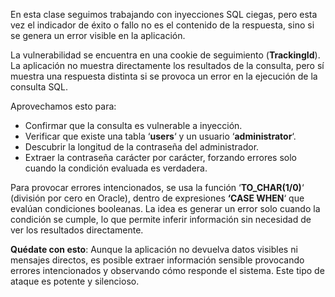 En esta clase seguimos trabajando con inyecciones SQL ciegas, pero esta vez el indicador de éxito o fallo no es el contenido de la respuesta, sino si se genera un error visible en la aplicación.

La vulnerabilidad se encuentra en una cookie de seguimiento (**TrackingId**). La aplicación no muestra directamente los resultados de la consulta, pero sí muestra una respuesta distinta si se provoca un error en la ejecución de la consulta SQL.

Aprovechamos esto para:

- Confirmar que la consulta es vulnerable a inyección.
- Verificar que existe una tabla ‘**users**‘ y un usuario ‘**administrator**‘.
- Descubrir la longitud de la contraseña del administrador.
- Extraer la contraseña carácter por carácter, forzando errores solo cuando la condición evaluada es verdadera.

Para provocar errores intencionados, se usa la función ‘**TO_CHAR(1/0)**‘ (división por cero en Oracle), dentro de expresiones **‘CASE WHEN**‘ que evalúan condiciones booleanas. La idea es generar un error solo cuando la condición se cumple, lo que permite inferir información sin necesidad de ver los resultados directamente.

**Quédate con esto**: Aunque la aplicación no devuelva datos visibles ni mensajes directos, es posible extraer información sensible provocando errores intencionados y observando cómo responde el sistema. Este tipo de ataque es potente y silencioso.
